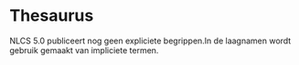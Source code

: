# Thesaurus

NLCS 5.0 publiceert nog geen expliciete begrippen.In de laagnamen wordt gebruik gemaakt van impliciete termen. 
